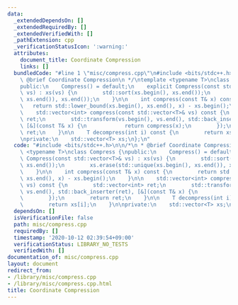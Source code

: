 ```yaml
---
data:
  _extendedDependsOn: []
  _extendedRequiredBy: []
  _extendedVerifiedWith: []
  _pathExtension: cpp
  _verificationStatusIcon: ':warning:'
  attributes:
    document_title: Coordinate Compression
    links: []
  bundledCode: "#line 1 \"misc/compress.cpp\"\n#include <bits/stdc++.h>\n\n/*\n *\
    \ @brief Coordinate Compression\n */\ntemplate <typename T>\nclass Compress {\n\
    public:\n    Compress() = default;\n    explicit Compress(const std::vector<T>&\
    \ vs) : xs(vs) {\n        std::sort(xs.begin(), xs.end());\n        xs.erase(std::unique(xs.begin(),\
    \ xs.end()), xs.end());\n    }\n\n    int compress(const T& x) const {\n     \
    \   return std::lower_bound(xs.begin(), xs.end(), x) - xs.begin();\n    }\n\n\
    \    std::vector<int> compress(const std::vector<T>& vs) const {\n        std::vector<int>\
    \ ret;\n        std::transform(vs.begin(), vs.end(), std::back_inserter(ret),\
    \ [&](const T& x) {\n            return compress(x);\n        });\n        return\
    \ ret;\n    }\n\n    T decompress(int i) const {\n        return xs[i];\n    }\n\
    \nprivate:\n    std::vector<T> xs;\n};\n"
  code: "#include <bits/stdc++.h>\n\n/*\n * @brief Coordinate Compression\n */\ntemplate\
    \ <typename T>\nclass Compress {\npublic:\n    Compress() = default;\n    explicit\
    \ Compress(const std::vector<T>& vs) : xs(vs) {\n        std::sort(xs.begin(),\
    \ xs.end());\n        xs.erase(std::unique(xs.begin(), xs.end()), xs.end());\n\
    \    }\n\n    int compress(const T& x) const {\n        return std::lower_bound(xs.begin(),\
    \ xs.end(), x) - xs.begin();\n    }\n\n    std::vector<int> compress(const std::vector<T>&\
    \ vs) const {\n        std::vector<int> ret;\n        std::transform(vs.begin(),\
    \ vs.end(), std::back_inserter(ret), [&](const T& x) {\n            return compress(x);\n\
    \        });\n        return ret;\n    }\n\n    T decompress(int i) const {\n\
    \        return xs[i];\n    }\n\nprivate:\n    std::vector<T> xs;\n};"
  dependsOn: []
  isVerificationFile: false
  path: misc/compress.cpp
  requiredBy: []
  timestamp: '2020-10-12 02:39:54+09:00'
  verificationStatus: LIBRARY_NO_TESTS
  verifiedWith: []
documentation_of: misc/compress.cpp
layout: document
redirect_from:
- /library/misc/compress.cpp
- /library/misc/compress.cpp.html
title: Coordinate Compression
---
```

